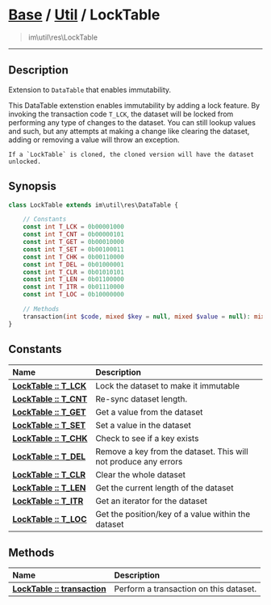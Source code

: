 # [Base](Base.md) / [Util](Util.md) / LockTable
 > im\util\res\LockTable
____

## Description
Extension to `DataTable` that enables immutability.

This DataTable extenstion enables immutability by adding a lock feature.
By invoking the transaction code `T_LCK`, the dataset will be locked from
performing any type of changes to the dataset. You can still lookup values and such,
but any attempts at making a change like clearing the dataset, adding or removing a value
will throw an exception.

    If a `LockTable` is cloned, the cloned version will have the dataset unlocked.  

## Synopsis
```php
class LockTable extends im\util\res\DataTable {

    // Constants
    const int T_LCK = 0b00001000
    const int T_CNT = 0b00000101
    const int T_GET = 0b00010000
    const int T_SET = 0b00100011
    const int T_CHK = 0b00110000
    const int T_DEL = 0b01000001
    const int T_CLR = 0b01010101
    const int T_LEN = 0b01100000
    const int T_ITR = 0b01110000
    const int T_LOC = 0b10000000

    // Methods
    transaction(int $code, mixed $key = null, mixed $value = null): mixed
}
```

## Constants
| Name | Description |
| :--- | :---------- |
| [__LockTable&nbsp;::&nbsp;T\_LCK__](Util-LockTable_T_LCK.md) | Lock the dataset to make it immutable |
| [__LockTable&nbsp;::&nbsp;T\_CNT__](Util-LockTable_T_CNT.md) | Re-sync dataset length. |
| [__LockTable&nbsp;::&nbsp;T\_GET__](Util-LockTable_T_GET.md) | Get a value from the dataset |
| [__LockTable&nbsp;::&nbsp;T\_SET__](Util-LockTable_T_SET.md) | Set a value in the dataset |
| [__LockTable&nbsp;::&nbsp;T\_CHK__](Util-LockTable_T_CHK.md) | Check to see if a key exists |
| [__LockTable&nbsp;::&nbsp;T\_DEL__](Util-LockTable_T_DEL.md) | Remove a key from the dataset. This will not produce any errors |
| [__LockTable&nbsp;::&nbsp;T\_CLR__](Util-LockTable_T_CLR.md) | Clear the whole dataset |
| [__LockTable&nbsp;::&nbsp;T\_LEN__](Util-LockTable_T_LEN.md) | Get the current length of the dataset |
| [__LockTable&nbsp;::&nbsp;T\_ITR__](Util-LockTable_T_ITR.md) | Get an iterator for the dataset |
| [__LockTable&nbsp;::&nbsp;T\_LOC__](Util-LockTable_T_LOC.md) | Get the position/key of a value within the dataset |

## Methods
| Name | Description |
| :--- | :---------- |
| [__LockTable&nbsp;::&nbsp;transaction__](Util-LockTable_transaction.md) | Perform a transaction on this dataset. |
